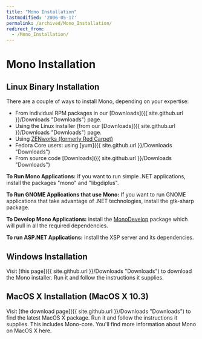 ```yaml
---
title: "Mono Installation"
lastmodified: '2006-05-17'
permalink: /archived/Mono_Installation/
redirect_from:
  - /Mono_Installation/
---
```


Mono Installation
=================

Linux Binary Installation
-------------------------

There are a couple of ways to install Mono, depending on your expertise:

-   From individual RPM packages in our [Downloads]({{ site.github.url }}/Downloads "Downloads") page.
-   Using the Linux installer (from our [Downloads]({{ site.github.url }}/Downloads "Downloads") page.
-   Using [ZENworks (formerly Red Carpet)](ftp://ftp.novell.com/pub/ximian/redcarpet2)
-   Fedora Core users: using [yum]({{ site.github.url }}/Downloads "Downloads")
-   From source code [Downloads]({{ site.github.url }}/Downloads "Downloads")

**To Run Mono Applications:** If you want to run simple .NET applications, install the packages "mono" and "libgdiplus".

**To Run GNOME Applications that use Mono:** If you want to run GNOME applications that take advantage of .NET technologies, install the gtk-sharp package.

**To Develop Mono Applications:** install the [MonoDevelop](http://www.monodevelop.com) package which will pull in all the required dependencies.

**To run ASP.NET Applications:** install the XSP server and its dependencies.

Windows Installation
--------------------

Visit [this page]({{ site.github.url }}/Downloads "Downloads") to download the Mono installer. Run it and follow the instructions it supplies.

MacOS X Installation (MacOS X 10.3)
-----------------------------------

Visit [the download page]({{ site.github.url }}/Downloads "Downloads") to find the latest MacOS X package. Run it and follow the instructions it supplies. This includes Mono-core. You'll find more information about Mono on MacOS X here.

